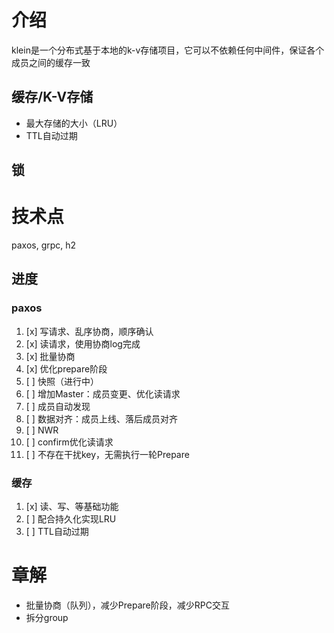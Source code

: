 
# 介绍
klein是一个分布式基于本地的k-v存储项目，它可以不依赖任何中间件，保证各个成员之间的缓存一致

## 缓存/K-V存储
- 最大存储的大小（LRU）
- TTL自动过期
## 锁

# 技术点
paxos, grpc, h2

## 进度
### paxos
1. [x] 写请求、乱序协商，顺序确认
2. [x] 读请求，使用协商log完成
3. [x] 批量协商
4. [x] 优化prepare阶段
5. [ ] 快照（进行中）
6. [ ] 增加Master：成员变更、优化读请求
7. [ ] 成员自动发现
8. [ ] 数据对齐：成员上线、落后成员对齐
9. [ ] NWR
10. [ ] confirm优化读请求
11. [ ] 不存在干扰key，无需执行一轮Prepare

### 缓存
1. [x] 读、写、等基础功能
2. [ ] 配合持久化实现LRU
3. [ ] TTL自动过期

# 章解
- 批量协商（队列），减少Prepare阶段，减少RPC交互
- 拆分group
